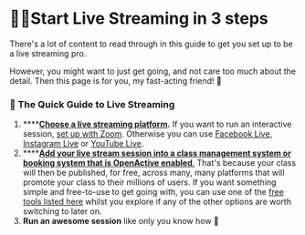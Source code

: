 # 🏃‍♂️Start Live Streaming in 3 steps

There's a lot of content to read through in this guide to get you set up to be a live streaming pro.

However, you might want to just get going, and not care too much about the detail. Then this page is for you, my fast-acting friend! 🤗

###  🏇 The Quick Guide to Live Streaming

1. \*\*\*\*[**Choose a live streaming platform**](../how-to-set-up-for-living-streaming/your-tech-set-up/choosing-a-live-streaming-solution/)**.** If you want to run an interactive session, [set up with Zoom](../how-to-set-up-for-living-streaming/your-tech-set-up/choosing-a-live-streaming-solution/using-zoom.md). Otherwise you can use [Facebook Live](../how-to-set-up-for-living-streaming/your-tech-set-up/choosing-a-live-streaming-solution/using-facebook-live.md), [Instagram Live](../how-to-set-up-for-living-streaming/your-tech-set-up/choosing-a-live-streaming-solution/using-instagram-live.md) or [YouTube Live](../how-to-set-up-for-living-streaming/your-tech-set-up/choosing-a-live-streaming-solution/using-youtube-live.md). 
2. \*\*\*\*[**Add your live stream session into a class management system or booking system that is OpenActive enabled**.](../how-to-set-up-for-living-streaming/getting-your-class-out-there/increasing-the-visibility-of-your-live-streamed-classes.md) That's because your class will then be published, for free, across many, many platforms that will promote your class to their millions of users. If you want something simple and free-to-use to get going with, you can use one of the [free tools listed here](../how-to-set-up-for-living-streaming/getting-your-class-out-there/increasing-the-visibility-of-your-live-streamed-classes.md#examples-of-openactive-enabled-class-management-booking-systems) whilst you explore if any of the other options are worth switching to later on.  
3. **Run an awesome session** like only you know how  **💪**


